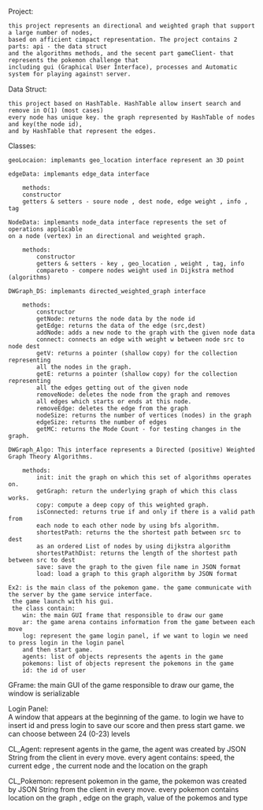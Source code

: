 Project:
	
	this project represents an directional and weighted graph that support a large number of nodes,
	based on afficient cimpact representation. The project contains 2 parts: api - the data struct
	and the algorithms methods, and the secent part gameClient- that represents the pokemon challenge that
	including gui (Graphical User Interface), processes and Automatic system for playing againstד server.
	
Data Struct:
		
	this project based on HashTable. HashTable allow insert search and remove in O(1) (most cases)
	every node has unique key. the graph represented by HashTable of nodes and key(the node id),
	and by HashTable that represent the edges.

Classes:
	
	geoLocaion: implemants geo_location interface represent an 3D point
	
	edgeData: implemants edge_data interface 
		
		methods:
		constructor
		getters & setters - soure node , dest node, edge weight , info , tag	
	
	NodeData: implemants node_data interface represents the set of operations applicable
	on a node (vertex) in an directional and weighted graph.
		
		methods:
			constructor
			getters & setters - key , geo_location , weight , tag, info
			compareto - compere nodes weight used in Dijkstra method (algorithms)
		
	DWGraph_DS: implemants directed_weighted_graph interface
		
		methods: 
			constructor
			getNode: returns the node data by the node id
			getEdge: returns the data of the edge (src,dest)
			addNode: adds a new node to the graph with the given node data
			connect: connects an edge with weight w between node src to node dest
			getV: returns a pointer (shallow copy) for the collection representing
			all the nodes in the graph.
			getE: returns a pointer (shallow copy) for the collection representing
			all the edges getting out of the given node
			removeNode: deletes the node from the graph and removes
			all edges which starts or ends at this node. 
			removeEdge: deletes the edge from the graph
			nodeSize: returns the number of vertices (nodes) in the graph
			edgeSize: returns the number of edges
			getMC: returns the Mode Count - for testing changes in the graph.
	
	DWGraph_Algo: This interface represents a Directed (positive) Weighted Graph Theory Algorithms.
	
		methods: 
			init: init the graph on which this set of algorithms operates on.
			getGraph: return the underlying graph of which this class works. 
			copy: compute a deep copy of this weighted graph.
			isConnected: returns true if and only if there is a valid path from
			each node to each other node by using bfs algorithm.
			shortestPath: returns the the shortest path between src to dest
			as an ordered List of nodes by using dijkstra algorithm
			shortestPathDist: returns the length of the shortest path between src to dest
			save: save the graph to the given file name in JSON format
			load: load a graph to this graph algorithm by JSON format
	
	Ex2: is the main class of the pokemon game. the game communicate with the server by the game service interface.
	 the game launch with his gui.
	 the class contain:
		win: the main GUI frame that responsible to draw our game
		ar: the game arena contains information from the game between each move
		log: represent the game login panel, if we want to login we need to press login in the login panel 
		and then start game.
		agents: list of objects represents the agents in the game
		pokemons: list of objects represent the pokemons in the game
		id: the id of user	
		
GFrame: the main GUI of the game responsible to draw our game, the window is serializable
			
	
Login Panel: 	
	A window that appears at the beginning of the game.
	to login we have to insert id and press login to save our score and then press start game.
	we can choose between 24 (0-23) levels
	
CL_Agent:
	represent agents in the game, the agent was created by JSON String from the client in every move.
	every agent contains: speed, the current edge , the current node and the location on the graph
		
CL_Pokemon:
	represent pokemon in the game, the pokemon was created by JSON String from the client in every move.
	every pokemon contains location on the graph , edge on the graph, value of the pokemos and type
	
		
